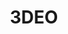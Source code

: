 ---
layout: startup_page
title: "3DEO"
id: "3deo.co"
permalink: "/3deo3deo.co04012025/"
website: "https://www.3deo.co/"
funding_round: "Strategic Investment"
funding_amount: ""
investors: "Development Bank of Japan Inc. (DBJ), Seiko Epson Corporation (EPSON)"
about: "3DEO is a leader in metal additive manufacturing, specializing in complex metal 3D printed components and advanced Design for Additive Manufacturing (DfAM). Its end-to-end solution, encompassing proprietary software, metal 3D printers, robotics, and materials, streamlines production for clients across various industries."
markets: "Additive Manufacturing, 3D Printing, Metal Manufacturing, Semiconductor, Aerospace, Medical Devices, Industrial"
hq: "Torrance, California, United States"
founded_year: "2016"
linkedin: "https://www.linkedin.com/company/3deo-inc."
twitter: "https://twitter.com/3deoinc"
instagram: ""
facebook: "https://www.facebook.com/3DEOinc"
crunchbase: "https://www.crunchbase.com/organization/3deo"
pitchbook: "https://pitchbook.com/profiles/company/168309-10"

# SEO Optimization
meta_title: "3DEO - Strategic Investment"
meta_description: "3DEO, 3DEO is a leader in metal additive manufacturing, specializing in complex metal 3D printed components and advanced Design for Additive Manufacturing (..."
meta_keywords: "3DEO, Additive Manufacturing, 3D Printing, Metal Manufacturing, Semiconductor, Aerospace, Medical Devices, Industrial, Strategic Investment funding"
canonical_url: "https://pkprojectstartups.github.io/projectstartups.com/3deo3deo.co04012025/"
---